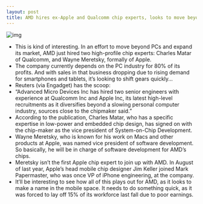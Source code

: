 ```yaml
---
layout: post
title: AMD hires ex-Apple and Qualcomm chip experts, looks to move beyond PCs
---
```

![img](http://media.idownloadblog.com/wp-content/uploads/2013/01/amd-logo1.jpeg)
* This is kind of interesting. In an effort to move beyond PCs and expand its market, AMD just hired two high-profile chip experts: Charles Matar of Qualcomm, and Wayne Meretsky, formally of Apple.
* The company currently depends on the PC industry for 80% of its profits. And with sales in that business dropping due to rising demand for smartphones and tablets, it’s looking to shift gears quickly…
* Reuters (via Engadget) has the scoop:
* “Advanced Micro Devices Inc has hired two senior engineers with experience at Qualcomm Inc and Apple Inc, its latest high-level recruitments as it diversifies beyond a slowing personal computer industry, sources close to the chipmaker said.”
* According to the publication, Charles Matar, who has a specific expertise in low-power and embedded chip design, has signed on with the chip-maker as the vice president of System-on-Chip Development.
* Wayne Meretsky, who is known for his work on Macs and other products at Apple, was named vice president of software development. So basically, he will be in charge of software development for AMD’s chips.
* Meretsky isn’t the first Apple chip expert to join up with AMD. In August of last year, Apple’s head mobile chip designer Jim Keller joined Mark Papermaster, who was once VP of iPhone engineering, at the company.
* It’ll be interesting to see how all of this plays out for AMD, as it looks to make a name in the mobile space. It needs to do something quick, as it was forced to lay off 15% of its workforce last fall due to poor earnings.


